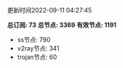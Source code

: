 更新时间2022-09-11 04:27:45

**总订阅: 73**
**总节点: 3369**
**有效节点: 1191**
- ss节点: 790
- v2ray节点: 341
- trojan节点: 60

